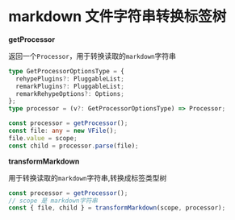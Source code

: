 # markdown 文件字符串转换标签树

**getProcessor**

返回一个`Processor`，用于转换读取的`markdown`字符串

```ts
type GetProcessorOptionsType = {
  rehypePlugins?: PluggableList;
  remarkPlugins?: PluggableList;
  remarkRehypeOptions?: Options;
};
type processor = (v?: GetProcessorOptionsType) => Processor;

const processor = getProcessor();
const file: any = new VFile();
file.value = scope;
const child = processor.parse(file);
```

**transformMarkdown**

用于转换读取的`markdown`字符串,转换成标签类型树

```ts
const processor = getProcessor();
// scope 是 markdown字符串
const { file, child } = transformMarkdown(scope, processor);
```
